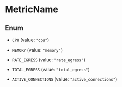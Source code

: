 

# MetricName

## Enum


* `CPU` (value: `"cpu"`)

* `MEMORY` (value: `"memory"`)

* `RATE_EGRESS` (value: `"rate_egress"`)

* `TOTAL_EGRESS` (value: `"total_egress"`)

* `ACTIVE_CONNECTIONS` (value: `"active_connections"`)



